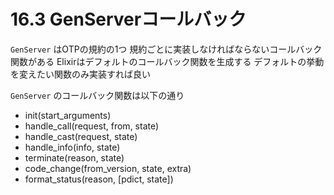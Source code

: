 # 16.3 GenServerコールバック

`GenServer` はOTPの規約の1つ
規約ごとに実装しなければならないコールバック関数がある
Elixirはデフォルトのコールバック関数を生成する
デフォルトの挙動を変えたい関数のみ実装すれば良い

`GenServer` のコールバック関数は以下の通り

- init(start_arguments)
- handle_call(request, from, state)
- handle_cast(request, state)
- handle_info(info, state)
- terminate(reason, state)
- code_change(from_version, state, extra)
- format_status(reason, [pdict, state])

